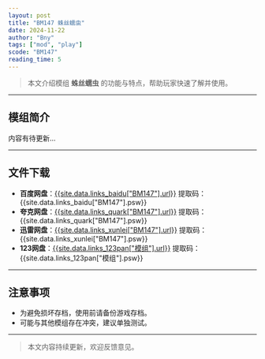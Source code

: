 ```yaml
---
layout: post
title: "BM147 蛛丝蠕虫"
date: 2024-11-22
author: "Bny"
tags: ["mod", "play"]
scode: "BM147"
reading_time: 5
---
```


> 本文介绍模组 **蛛丝蠕虫** 的功能与特点，帮助玩家快速了解并使用。

---

## 模组简介

内容有待更新...

---

## 文件下载
- **百度网盘**：[{{site.data.links_baidu["BM147"].url}}]({{site.data.links_baidu["BM147"].url}}) 提取码：{{site.data.links_baidu["BM147"].psw}}
- **夸克网盘**：[{{site.data.links_quark["BM147"].url}}]({{site.data.links_quark["BM147"].url}}) 提取码：{{site.data.links_quark["BM147"].psw}}
- **迅雷网盘**：[{{site.data.links_xunlei["BM147"].url}}]({{site.data.links_xunlei["BM147"].url}}) 提取码：{{site.data.links_xunlei["BM147"].psw}}
- **123网盘**：[{{site.data.links_123pan["模组"].url}}]({{site.data.links_123pan["模组"].url}}) 提取码：{{site.data.links_123pan["模组"].psw}}

---

## 注意事项
- 为避免损坏存档，使用前请备份游戏存档。
- 可能与其他模组存在冲突，建议单独测试。

---

> 本文内容持续更新，欢迎反馈意见。
